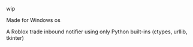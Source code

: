 wip


Made for Windows os

A Roblox trade inbound notifier using only Python built-ins (ctypes, urllib, tkinter)
